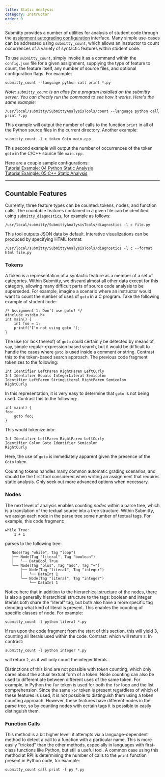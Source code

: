 ```yaml
---
title: Static Analysis
category: Instructor
order: 9
---
```



Submitty provides a number of utilities for analysis of student code
through the [assignment autograding configuration](assignment_configuration) interface.
Many simple use-cases can be addressed using ``submitty_count``, which
allows an instructor to count occurrences of a variety of syntactic
features within student code.


To use ``submitty_count``, simply invoke it as a command within the ``config.json`` file for a
given assignment, supplying the type of feature to count, the feature itself,
any number of source files, and optional configuration flags.  For example:

```
submitty_count --language python call print *.py
```

_Note: `submitty_count` is an alias for a program installed on the
submitty server.  You can directly run the command to see how it works.
Here's the same example:_

```
/usr/local/submitty/SubmittyAnalysisTools/count --language python call print *.py
```

This example will output the number of calls to the function ``print`` in all
of the Python source files in the current directory. Another example:

```
submitty_count -l c token Goto main.cpp
```

This second example will output the number of occurrences of the token ``goto`` in the
C/C++ source file ``main.cpp``.


Here are a couple sample configurations:  
[Tutorial Example: 04 Python Static Analysis](https://github.com/Submitty/Tutorial/blob/master/examples/04_python_static_analysis/config/config.json)  
[Tutorial Example: 05 C++ Static Analysis](https://github.com/Submitty/Tutorial/tree/master/examples/05_cpp_static_analysis/config/config.json)


___

## Countable Features
Currently, three feature types can be counted: tokens, nodes, and function calls.
The countable features contained in a given file can be identified using ``submitty_diagnostics``, for example as follows:

```
/usr/local/submitty/SubmittyAnalysisTools/diagnostics -l c file.py
```

This tool outputs JSON data by default.
Interative visualizations can be produced by specifying HTML format:

```
/usr/local/submitty/SubmittyAnalysisTools/diagnostics -l c --format html file.py
```

### Tokens

A token is a representation of a syntactic feature as a member of a set of
categories. Within Submitty, we discard almost all other data except for this
category, allowing many difficult parts of source code analysis to be
superseded. For example, imagine a scenario where an instructor would want to
count the number of uses of ``goto`` in a C program.
Take the following example of student code:

```
/* Assignment 1: Don't use goto! */
#include <stdio.h>
int main() {
    int foo = 1;
    printf("I'm not using goto ");
}

```

The use (or lack thereof) of ``goto`` could certainly be detected by means of,
say, simple regular-expression based search, but it would be difficult to
handle the cases where ``goto`` is used inside a comment or string. Contrast
this to the token-based search approach. The previous code fragment tokenizes
to the following:

```
Int Identifier LeftParen RightParen LeftCurly
Int Identifier Equals IntegerLiteral Semicolon
Identifier LeftParen StringLiteral RightParen Semicolon
RightCurly
```

In this representation, it is very easy to determine that ``goto`` is not being
used. Contrast this to the following:

```
int main() {
foo:
    goto foo;
}
```

This would tokenize into:

```
Int Identifier LeftParen RightParen LeftCurly
Identifier Colon Goto Identifier Semicolon
RightCurly
```

Here, the use of ``goto`` is immediately apparent given the presence of the ``Goto`` token.

Counting tokens handles many common automatic grading scenarios, and
should be the first tool considered when writing an assignment that
requires static analysis.  Only seek out more advanced options when
necessary.

### Nodes

The next level of analysis enables counting _nodes_ within a parse tree, which
is a translation of the textual source into a tree structure.  Within
Submitty, we assign each node in the parse tree some number of textual
tags. For example, this code fragment:

```
while True:
    1 + 1
```

parses to the following tree:

```
   Node(Tag "while", Tag "loop")
   ├── Node(Tag "literal", Tag "boolean")
   │   └── DataBool True
   └── Node(Tag "plus", Tag "add", Tag "+")
       ├── Node(Tag "literal", Tag "integer")
       │   └── DataInt 1
       └── Node(Tag "literal", Tag "integer")
           └── DataInt 1

```

Notice here that in addition to the hierarchical structure of the nodes, there is
also a generally hierarchical structure to the tags: boolean and integer literals
both share the "literal" tag, but both also have a more specific tag denoting
what kind of literal is present. This enables the counting of 
specific classes of node. For example:

```
submitty_count -l python literal *.py
```

If run upon the code fragment from the start of this section, this will yield 3,
counting all literals used within the code. Contrast:
which will return `3`.  In contrast:

```
submitty_count -l python integer *.py
```

will return `2`, as it will only count the integer literals.

Distinctions of this kind are not possible with _token_ counting, which only
cares about the actual textual form of a token. Node counting can also be used
to differentiate between different uses of the same token. For example, in
Python the ``For`` token is used for both the ``for`` loop and the list
comprehension. Since the same ``For`` token is present regardless of which of
these features is used, it is not possible to distinguish them using a token
counting approach. However, these features have different nodes in the parse
tree, so by counting nodes with certain tags it is possible to easily
distinguish them.

### Function Calls

This method is a bit higher level: it attempts via a language-dependent method
to detect a call to a function with a particular name. This is more easily
"tricked" than the other methods, especially in languages with first-class
functions like Python, but still a useful tool. A common case using this
method at RPI is determining the number of calls to the ``print`` function
present in Python code, for example:

```
submitty_count call print -l py *.py
```
